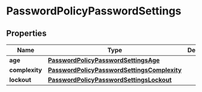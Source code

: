 

# PasswordPolicyPasswordSettings


## Properties

| Name | Type | Description | Notes |
|------------ | ------------- | ------------- | -------------|
|**age** | [**PasswordPolicyPasswordSettingsAge**](PasswordPolicyPasswordSettingsAge.md) |  |  [optional] |
|**complexity** | [**PasswordPolicyPasswordSettingsComplexity**](PasswordPolicyPasswordSettingsComplexity.md) |  |  [optional] |
|**lockout** | [**PasswordPolicyPasswordSettingsLockout**](PasswordPolicyPasswordSettingsLockout.md) |  |  [optional] |



